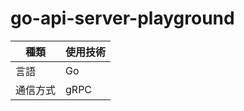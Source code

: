 # go-api-server-playground

| 種類     | 使用技術 |
| ---      | ---      |
| 言語     | Go       |
| 通信方式 | gRPC     |
